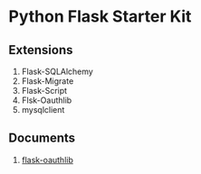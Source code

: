 # Python Flask Starter Kit

## Extensions
1. Flask-SQLAlchemy
2. Flask-Migrate
3. Flask-Script
4. Flsk-Oauthlib
5. mysqlclient


## Documents
1. [flask-oauthlib](https://github.com/lepture/flask-oauthlib/blob/master/example/google.py)